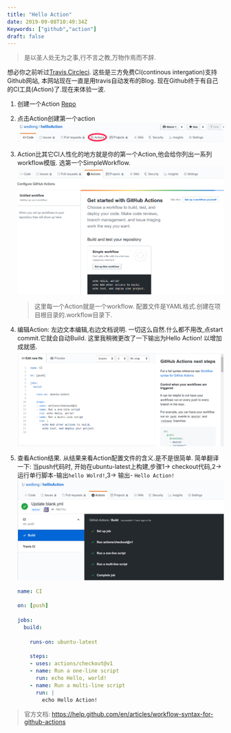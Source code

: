 ```yaml
---
title: "Hello Action"
date: 2019-09-08T10:49:34Z
Keywords: ["github","action"]
draft: false
---
```

>是以圣人处无为之事,行不言之教,万物作焉而不辞. 

想必你之前听过[Travis](!https://travis-ci.org),[Circleci](!https://circleci.com/). 这些是三方免费CI(continous intergation)支持Github网站, 本网站现在一直是用travis自动发布的Blog. 现在Github终于有自己的CI工具(Action)了.现在来体验一波.

<!--more-->


1. 创建一个Action [Repo](https://github.com/wxdlong/hello-action)
2. 点击Action创建第一个action   
![IO](/jpg/201908/start_action.png)
3. Action比其它CI人性化的地方就是你的第一个Action,他会给你列出一系列workflow模版. 选第一个SimpleWorkflow.     
![IO](/jpg/201908/simpleWorkflow.png)   

    >这里每一个Action就是一个workflow. 配置文件是YAML格式.创建在项目根目录的.workflow目录下.


4. 编辑Action: 左边文本编辑,右边文档说明. 一切这么自然.什么都不用改,点start commit.它就会自动Build. 这里我稍微更改了一下输出为Hello Action! 以增加成就感.  
![IO](/jpg/201908/editAction.png)

5. 查看Action结果. 从结果来看Action配置文件的含义.是不是很简单. 简单翻译一下: 当push代码时, 开始在ubuntu-latest上构建,步骤1-> checkout代码,2-> 运行单行脚本-输出`hello Wolrd!`,3-> 输出- `Hello Action!`
![IO](/jpg/201908/ActionRes.png)
    ```yaml
    name: CI

    on: [push]

    jobs:
      build:

        runs-on: ubuntu-latest
        
        steps:
        - uses: actions/checkout@v1
        - name: Run a one-line script
          run: echo Hello, world!
        - name: Run a multi-line script
          run: |
            echo Hello Action!
    ```


> 官方文档: https://help.github.com/en/articles/workflow-syntax-for-github-actions